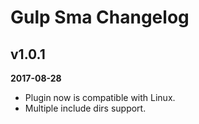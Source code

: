 # Gulp Sma Changelog

## v1.0.1
**2017-08-28**
- Plugin now is compatible with Linux.
- Multiple include dirs support.